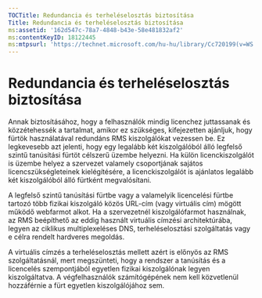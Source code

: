 ```yaml
---
TOCTitle: Redundancia és terheléselosztás biztosítása
Title: Redundancia és terheléselosztás biztosítása
ms:assetid: '162d547c-78a7-4848-b43e-58e481832af2'
ms:contentKeyID: 18122445
ms:mtpsurl: 'https://technet.microsoft.com/hu-hu/library/Cc720199(v=WS.10)'
---
```


Redundancia és terheléselosztás biztosítása
===========================================

Annak biztosításához, hogy a felhasználók mindig licenchez juttassanak és közzétehessék a tartalmat, amikor ez szükséges, kifejezetten ajánljuk, hogy fürtök használatával redundáns RMS kiszolgálókat vezessen be. Ez legkevesebb azt jelenti, hogy egy legalább két kiszolgálóból álló legfelső szintű tanúsítási fürtöt célszerű üzembe helyezni. Ha külön licenckiszolgálót is üzembe helyez a szervezet valamely csoportjának sajátos licencszükségleteinek kielégítésére, a licenckiszolgálót is ajánlatos legalább két kiszolgálóból álló fürtként megvalósítani.

A legfelső szintű tanúsítási fürtbe vagy a valamelyik licencelési fürtbe tartozó több fizikai kiszolgáló közös URL-cím (vagy virtuális cím) mögött működő webfarmot alkot. Ha a szervezetnél kiszolgálófarmot használnak, az RMS beépíthető az eddig használt virtuális címzési architektúrába, legyen az ciklikus multiplexeléses DNS, terheléselosztási szolgáltatás vagy e célra rendelt hardveres megoldás.

A virtuális címzés a terheléselosztás mellett azért is előnyös az RMS szolgáltatásnál, mert megszünteti, hogy a rendszer a tanúsítás és a licencelés szempontjából egyetlen fizikai kiszolgálónak legyen kiszolgáltatva. A végfelhasználók számítógépének nem kell közvetlenül hozzáférnie a fürt egyetlen kiszolgálójához sem.
